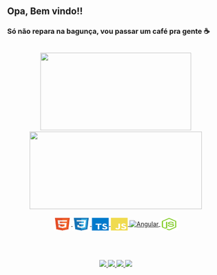  ## Opa, Bem vindo!!
 ### Só não repara na bagunça, vou passar um café pra gente ☕
 
<br>

<div align="center">
  <a href="https://github.com/weygerus">
  <img height="180em" width="350px"
       src="https://github-readme-stats.vercel.app/api?username=weygerus&show_icons=true&theme=dracula&include_all_commits=true&count_private=true"/>
  <img height="180em" width="400px"
       src="https://github-readme-stats.vercel.app/api/top-langs/?username=weygerus&layout=compact&langs_count=16&theme=dracula"/>
</div>
  
<div style="display: inline_block" align="center"><br>
  <img align="center" alt="HTML" height="30" width="40" src="https://raw.githubusercontent.com/devicons/devicon/master/icons/html5/html5-original.svg">
  <img align="center" alt="CSS" height="30" width="40" src="https://raw.githubusercontent.com/devicons/devicon/master/icons/css3/css3-original.svg">
  <img align="center" alt="Ts" height="30" width="40" src="https://raw.githubusercontent.com/devicons/devicon/master/icons/typescript/typescript-plain.svg">
  <img align="center" alt="Js" height="30" width="40" src="https://raw.githubusercontent.com/devicons/devicon/master/icons/javascript/javascript-plain.svg">
  <img align="center" alt="Angular" height="30" width="40" src="https://cdn.jsdelivr.net/gh/devicons/devicon/icons/angularjs/angularjs-original.svg">
  <img align="center" alt="nodejs" height="30" width="40" src="https://raw.githubusercontent.com/devicons/devicon/master/icons/nodejs/nodejs-original.svg">
  </div>
  
  <br>
  <br>
  <br>
  <br>
  
<div align="center">
  <a href="https://instagram.com/franqin" target="_blank">
    <img src="https://img.shields.io/badge/-Instagram-%23E4405F?style=for-the-badge&logo=instagram&logoColor=white" target="_blank">
  </a>
  
 <a href="https://discord.gg/G9GPg5SA75" target="_blank">
   <img src="https://img.shields.io/badge/Discord-7289DA?style=for-the-badge&logo=discord&logoColor=white" target="_blank">
 </a>
  
  <a href = "mailto:gabrielfranco@uni9.edu.br">
    <img src="https://img.shields.io/badge/Gmail-D14836?style=for-the-badge&logo=gmail&logoColor=white" target="_blank">
  </a>
  
  <a href="https://www.linkedin.com/in/gabriel-franco-desenvolvimento/" target="_blank">
    <img src="https://img.shields.io/badge/-LinkedIn-%230077B5?style=for-the-badge&logo=linkedin&logoColor=white" target="_blank">
  </a>   
</div>
  
  
